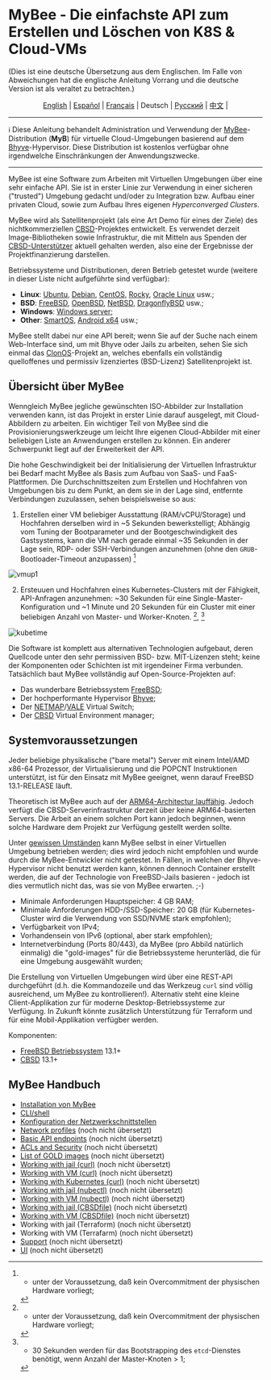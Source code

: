 # MyBee - Die einfachste API zum Erstellen und Löschen von K8S & Cloud-VMs

(Dies ist eine deutsche Übersetzung aus dem Englischen. Im Falle von Abweichungen hat die englische Anleitung Vorrang und die deutsche Version ist als veraltet zu betrachten.)

<p align="center">
  <a href="/README.md">English</a> |
  <a href="/README.es.md">Español</a> |
  <a href="/README.fr.md">Français</a> |
  <span>Deutsch</span> |
  <a href="/README.ru.md">Русский</a> |
  <a href="/README.ch.md">中文</a> |
</p>

---

:information_source: Diese Anleitung behandelt Administration und Verwendung der [MyBee](https://myb.convectix.com)-Distribution (**MyB**) für virtuelle Cloud-Umgebungen basierend auf dem [Bhyve](https://en.wikipedia.org/wiki/Bhyve)-Hypervisor. Diese Distribution ist kostenlos verfügbar ohne irgendwelche Einschränkungen der Anwendungszwecke.

---

MyBee ist eine Software zum Arbeiten mit Virtuellen Umgebungen über eine sehr einfache API. Sie ist in erster Linie zur Verwendung in einer sicheren ("trusted") Umgebung gedacht und/oder zu Integration bzw. Aufbau einer privaten Cloud, sowie zum Aufbau Ihres eigenen *Hyperconverged Clusters*.

MyBee wird als Satellitenprojekt (als eine Art Demo für eines der Ziele) des nichtkommerziellen [CBSD](https://cbsd.io)-Projektes entwickelt. Es verwendet derzeit Image-Bibliotheken sowie Infrastruktur, die mit Mitteln aus Spenden der [CBSD-Unterstützer](https://www.patreon.com/clonos) aktuell gehalten werden, also eine der Ergebnisse der Projektfinanzierung darstellen.

Betriebssysteme und Distributionen, deren Betrieb getestet wurde (weitere in dieser Liste nicht aufgeführte sind verfügbar):

- **Linux**: [Ubuntu](https://ubuntu.com/), [Debian](https://www.debian.org/), [CentOS](https://www.centos.org/), [Rocky](https://rockylinux.org/), [Oracle Linux](https://www.oracle.com/linux/) usw.;
- **BSD**: [FreeBSD](https://www.freebsd.org/), [OpenBSD](https://www.openbsd.org), [NetBSD](https://netbsd.org), [DragonflyBSD](https://dragonflybsd.org) usw.;
- **Windows**: [Windows server](https://www.microsoft.com/en-us/windows-server);
- **Other**: [SmartOS](https://www.joyent.com/smartos), [Android x64](https://www.android-x86.org/) usw.;

MyBee stellt dabei nur eine API bereit; wenn Sie auf der Suche nach einem Web-Interface sind, um mit Bhyve oder Jails zu arbeiten, sehen Sie sich einmal das [ClonOS](https://clonos.convectix.com/)-Projekt an, welches ebenfalls ein vollständig quelloffenes und permissiv lizenziertes (BSD-Lizenz) Satellitenprojekt ist.

## Übersicht über MyBee

Wenngleich MyBee jegliche gewünschten ISO-Abbilder zur Installation verwenden kann, ist das Projekt in erster Linie darauf ausgelegt, mit Cloud-Abbildern zu arbeiten. Ein wichtiger Teil von MyBee sind die Provisionierungswerkzeuge um leicht Ihre eigenen Cloud-Abbilder mit einer beliebigen Liste an Anwendungen erstellen zu können. Ein anderer Schwerpunkt liegt auf der Erweiterkeit der API.

Die hohe Geschwindigkeit bei der Initialisierung der Virtuellen Infrastruktur bei Bedarf macht MyBee als Basis zum Aufbau von SaaS- und FaaS-Plattformen. Die Durchschnittszeiten zum Erstellen und Hochfahren von Umgebungen bis zu dem Punkt, an dem sie in der Lage sind, entfernte Verbindungen zuzulassen, sehen beispielsweise so aus:

1) Erstellen einer VM beliebiger Ausstattung (RAM/vCPU/Storage) und Hochfahren derselben wird in ~5 Sekunden bewerkstelligt; Abhängig vom Tuning der Bootparameter und der Bootgeschwindigkeit des Gastsystems, kann die VM nach gerade einmal ~35 Sekunden in der Lage sein, RDP- oder SSH-Verbindungen anzunehmen (ohne den `GRUB`-Bootloader-Timeout anzupassen) [^1]

![vmup1](https://user-images.githubusercontent.com/926409/165381489-f7a83818-ef09-4d3c-8044-8f91bab488bb.png)

2) Ersteuuen und Hochfahren eines Kubernetes-Clusters mit der Fähigkeit, API-Anfragen anzunehmen: ~30 Sekunden für eine Single-Master-Konfiguration und ~1 Minute und 20 Sekunden für ein Cluster mit einer beliebigen Anzahl von Master- und Worker-Knoten. [^1], [^2]

[^1]: - unter der Voraussetzung, daß kein Overcommitment der physischen Hardware vorliegt;
[^2]: - 30 Sekunden werden für das Bootstrapping des `etcd`-Dienstes benötigt, wenn Anzahl der Master-Knoten > 1;

![kubetime](https://user-images.githubusercontent.com/926409/165322452-96f740bb-d7af-4970-affc-056432a17c46.png)

Die Software ist komplett aus alternativen Technologien aufgebaut, deren Quellcode unter den sehr permissiven BSD- bzw. MIT-Lizenzen steht; keine der Komponenten oder Schichten ist mit irgendeiner Firma verbunden. Tatsächlich baut MyBee vollständig auf Open-Source-Projekten auf:

- Das wunderbare Betriebssystem [FreeBSD](https://www.freebsd.org);
- Der hochperformante Hypervisor [Bhyve](https://en.wikipedia.org/wiki/Bhyve);
- Der [NETMAP](https://man.freebsd.org/netmap/4)/[VALE](https://man.freebsd.org/vale/4) Virtual Switch;
- Der [CBSD](https://cbsd.io) Virtual Environment manager;

## Systemvoraussetzungen

Jeder beliebige physikalische ("bare metal") Server mit einem Intel/AMD x86-64 Prozessor, der Virtualisierung und die POPCNT Instruktionen unterstützt, ist für den Einsatz mit MyBee geeignet, wenn darauf FreeBSD 13.1-RELEASE läuft.

Theoretisch ist MyBee auch auf der [ARM64-Architectur lauffähig](https://github.com/freebsd-upb/freebsd-src/tree/projects/bhyvearm64). Jedoch verfügt die CBSD-Serverinfrastruktur derzeit über keine ARM64-basierten Servers. Die Arbeit an einem solchen Port kann jedoch beginnen, wenn solche Hardware dem Projekt zur Verfügung gestellt werden sollte.

Unter [gewissen Umständen](https://wiki.freebsd.org/bhyve#Q:_Can_I_run_multiple_bhyve_hosts_under_VMware_nested_VT-x_EPT.3F) kann MyBee selbst in einer Virtuellen Umgebung betrieben werden; dies wird jedoch nicht empfohlen und wurde durch die MyBee-Entwickler nicht getestet. In Fällen, in welchen der Bhyve-Hypervisor nicht benutzt werden kann, können dennoch Container erstellt werden, die auf der Technologie von FreeBSD-Jails basieren - jedoch ist dies vermutlich nicht das, was sie von MyBee erwarten. ;-)

* Minimale Anforderungen Hauptspeicher: 4 GB RAM;
* Minimale Anforderungen HDD-/SSD-Speicher: 20 GB (für Kubernetes-Cluster wird die Verwendung von SSD/NVME stark empfohlen);
* Verfügbarkeit von IPv4;
* Vorhandensein von IPv6 (optional, aber stark empfohlen);
* Internetverbindung (Ports 80/443), da MyBee (pro Abbild natürlich einmalig) die "gold-images" für die Betriebssysteme herunterläd, die für eine Umgebung ausgewählt wurden;

Die Erstellung von Virtuellen Umgebungen wird über eine REST-API durchgeführt (d.h. die Kommandozeile und das Werkzeug `curl` sind völlig ausreichend, um MyBee zu kontrollieren!). Alternativ steht eine kleine Client-Applikation zur für moderne Desktop-Betriebssysteme zur Verfügung. In Zukunft könnte zusätzlich Unterstützung für Terraform und für eine Mobil-Applikation verfügber werden.

Komponenten:

* [FreeBSD Betriebssystem](https://www.freebsd.org) 13.1+
* [CBSD](https://cbsd.io) 13.1+

## MyBee Handbuch

* [Installation von MyBee](de/get-myb.md)
* [CLI/shell](de/shell.md)
* [Konfiguration der Netzwerkschnittstellen](de/network.md)
* [Network profiles](en/netprofile.md) (noch nicht übersetzt)
* [Basic API endpoints](en/api.md) (noch nicht übersetzt)
* [ACLs and Security](en/acl.md) (noch nicht übersetzt)
* [List of GOLD images](en/images.md) (noch nicht übersetzt)
* [Working with jail (curl)](en/jail_curl.md) (noch nicht übersetzt)
* [Working with VM (curl)](en/bhyve_curl.md) (noch nicht übersetzt)
* [Working with Kubernetes (curl)](en/k8s_curl.md) (noch nicht übersetzt)
* [Working with jail (nubectl)](en/jail_nubectl.md) (noch nicht übersetzt)
* [Working with VM (nubectl)](en/bhyve_nubectl.md) (noch nicht übersetzt)
* [Working with jail (CBSDfile)](en/jail_cbsdfile.md) (noch nicht übersetzt)
* [Working with VM (CBSDfile)](en/bhyve_cbsdfile.md) (noch nicht übersetzt)
* Working with jail (Terraform) (noch nicht übersetzt)
* Working with VM (Terrafarm) (noch nicht übersetzt)
* [Support](en/support.md) (noch nicht übersetzt)
* [UI](en/ui.md) (noch nicht übersetzt)
